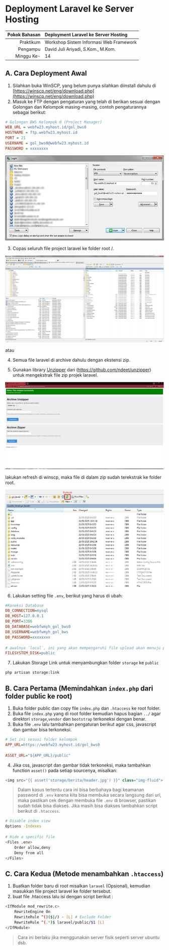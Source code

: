 
# Deployment Laravel ke Server Hosting
| Pokok Bahasan | Deployment Laravel ke Server Hosting    |
| ------------: | :-------------------------------------- |
| Praktikum     | Workshop Sistem Informasi Web Framework |
| Pengampu 	    | David Juli Ariyadi, S.Kom., M.Kom.      |
| Minggu Ke-    | 14                                      |

## A. Cara Deployment Awal
1. Silahkan buka WinSCP, yang belum punya silahkan diinstall dahulu di [https://winscp.net/eng/download.php](https://winscp.net/eng/download.php)
2. Masuk ke FTP dengan pengaturan yang telah di berikan sesuai dengan Golongan dan Kelompok masing-masing, contoh pengaturannya sebagai berikut:
```ini
# Golongan BWS Kelompok 0 (Project Manager)
WEB_URL = webfw23.myhost.id/gol_bws0
HOSTNAME = ftp.webfw23.myhost.id
PORT = 21
USERNAME = gol_bws0@webfw23.myhost.id
PASSWORD = xxxxxxxx
```
![WinSCP](images/winscp_ftp.jpg)

3. Copas seluruh file project laravel ke folder root /.

![WinSCP](images/winscp_laravel.jpg)

atau 

4. Semua file laravel di archive dahulu dengan ekstensi zip.

5. Gunakan library [Unzipper](https://github.com/ndeet/unzipper) dari (https://github.com/ndeet/unzipper) untuk mengekstrak file zip projek laravel.

![Unzipper](images/unzipper.jpg)

lakukan refresh di winscp, maka file di dalam zip sudah terekstrak ke folder root.

![WinSCP](images/winscp_refresh.jpg)

6. Lakukan setting file `.env`, berikut yang harus di ubah:
```ini
#Koneksi Database
DB_CONNECTION=mysql
DB_HOST=127.0.0.1
DB_PORT=3306
DB_DATABASE=webfwmyh_gol_bws0
DB_USERNAME=webfwmyh_gol_bws
DB_PASSWORD=xxxxxxxx

# awalnya `local`, ini yang akan mempengaruhi file upload akan menuju private atau public
FILESYSTEM_DISK=public
```
7. Lakukan Storage Link untuk menyambungkan folder `storage` ke `public`
```bash
php artisan storage:link
```

## B. Cara Pertama (Memindahkan `index.php` dari folder public ke root)
1. Buka folder public dan copy file `index.php` dan `.htaccess` ke root folder.
2. Buka file `index.php` yang di root folder kemudian hapus bagian `../` agar direktori `storage`,`vendor` dan `bootstrap` terkoneksi dengan benar.
3. Buka file `.env` lalu tambahkan pengaturan berikut agar css, javascript dan gambar bisa terkoneksi.
```ini
# Set ini sesuai folder kelompok
APP_URL=https://webfw23.myhost.id/gol_bws0

ASSET_URL="${APP_URL}/public"
```
4. Jika css, javascript dan gambar tidak terkoneksi, maka tambahkan function `asset()` pada setiap sourcenya, misalkan:
```php
<img src="{{ asset('storage/berita/header.jpg') }}" class="img-fluid">
```
> Dalam kasus tertentu cara ini bisa berbahaya bagi keamanan password di `.env` karena kita bisa membuka secara langsung dari url, maka pastikan cek dengan membuka file `.env` di browser, pastikan sudah tidak bisa diakses. Jika masih bisa diakses tambahkan script berikut di `.htaccess`.
```sh
# Disable index view
Options -Indexes

# Hide a specific file
<Files .env>
    Order allow,deny
    Deny from all
</Files>
```

## C. Cara Kedua (Metode menambahkan `.htaccess`)
1. Buatkan folder baru di root misalkan `laravel` (Opsional), kemudian masukkan file project laravel ke folder tersebut.
2. buat file .htaccess lalu isi dengan script berikut :
```sh
<IfModule mod_rewrite.c>
	RewriteEngine On
	RewriteRule ^()($|/) - [L] # Exclude Folder
	RewriteRule ^(.*)$ laravel/public/$1 [L]
</IfModule>
```
> Cara ini berlaku jika menggunakan server fisik seperti server ubuntu dsb.